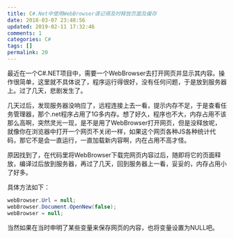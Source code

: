 ```yaml
---
title: C#.Net中使用WebBrowser请记得及时释放页面及缓存
date: 2018-03-07 23:48:56
updated: 2019-02-11 17:32:46
comments: 1
categories: C#
tags: []
permalink: 20
---
```


最近在一个C#.NET项目中，需要一个WebBrowser去打开网页并显示其内容。操作很简单，这里就不具体说了，程序运行得很好，没有任何问题，于是放到服务器上。过了几天，悲剧发生了。

<!--more-->

几天过后，发现服务器没响应了，远程连接上去一看，提示内存不足，于是查看任务管理器，那个.net程序占用了1G多内存。想了好久，程序也不大，内存占用不该那么高啊，突然灵光一现，是不是用了WebBrowser打开网页，但是没释放呢，就像你在浏览器中打开一个网页不关闭一样，如果这个网页各种JS各种统计代码，那它不是会一直运行，一直加载新内容啊，内在占用不高才怪。

原因找到了，在代码里将WebBrowser下载完网页内容过后，随即将它的页面释放，编译过后放到服务器，再过了几天，回到服务器上一看，妥妥的，内存占用小了好多。

具体方法如下：

```c#
webBrowser.Url = null;
webBrowser.Document.OpenNew(false);
webBrowser = null;
```

当然如果在当时申明了某些变量来保存网页的内容，也将变量设置为NULL吧。
